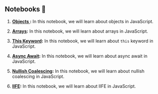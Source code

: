 ## Notebooks 📓

1. **[Objects ](./01-Objects.ipynb):** In this notebook, we will learn about objects in JavaScript.

2. **[Arrays](./02-Arrays.ipynb):** In this notebook, we will learn about arrays in JavaScript.

3. **[This Keyword](./04-This-Keyword.ipynb):** In this notebook, we will learn about `this` keyword in JavaScript.

4. **[Async Await](./05-Async-Await.ipynb):** In this notebook, we will learn about async await in JavaScript.

5. **[Nullish Coalescing](./03-Nullish-Coalescing.ipynb):** In this notebook, we will learn about nullish coalescing in JavaScript.

6. **[IIFE](./06-IIFE.ipynb):** In this notebook, we will learn about IIFE in JavaScript.
